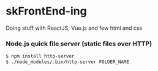 # skFrontEnd-ing

Doing stuff with ReactJS, Vue.js and few html and css


### Node.js quick file server (static files over HTTP)

```bash
$ npm install http-server 
$ ./node_modules/.bin/http-server FOLDER_NAME
```